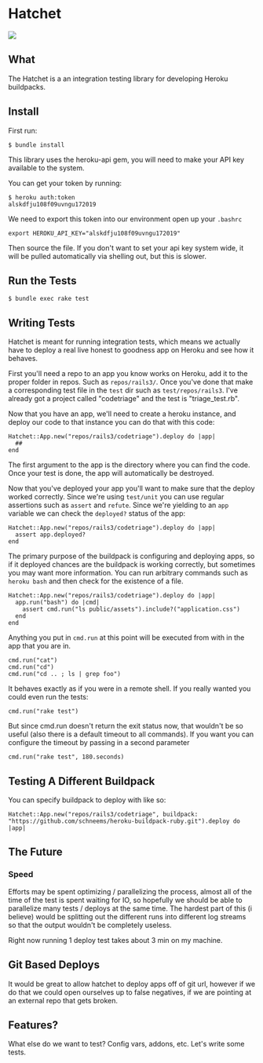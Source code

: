 # Hatchet

![](http://f.cl.ly/items/2M2O2Q2I2x0e1M1P2936/Screen%20Shot%202013-01-06%20at%209.59.38%20PM.png)

## What

The Hatchet is a an integration testing library for developing Heroku buildpacks.

## Install

First run:

    $ bundle install

This library uses the heroku-api gem, you will need to make your API key
available to the system.

You can get your token by running:

    $ heroku auth:token
    alskdfju108f09uvngu172019


We need to export this token into our environment open up your `.bashrc`

    export HEROKU_API_KEY="alskdfju108f09uvngu172019"

Then source the file. If you don't want to set your api key system wide,
it will be pulled automatically via shelling out, but this is slower.

## Run the Tests

    $ bundle exec rake test


## Writing Tests

Hatchet is meant for running integration tests, which means we actually have to deploy a real live honest to goodness app on Heroku and see how it behaves.

First you'll need a repo to an app you know works on Heroku, add it to the proper folder in repos. Such as `repos/rails3/`. Once you've done that make a corresponding test file in the `test` dir such as `test/repos/rails3`. I've already got a project called "codetriage" and the test is "triage_test.rb".

Now that you have an app, we'll need to create a heroku instance, and deploy our code to that instance you can do that with this code:

    Hatchet::App.new("repos/rails3/codetriage").deploy do |app|
      ##
    end

The first argument to the app is the directory where you can find the code. Once your test is done, the app will automatically be destroyed.

Now that you've deployed your app you'll want to make sure that the deploy worked correctly. Since we're using `test/unit` you can use regular assertions such as `assert` and `refute`. Since we're yielding to an `app` variable we can check the `deployed?` status of the app:

    Hatchet::App.new("repos/rails3/codetriage").deploy do |app|
      assert app.deployed?
    end

The primary purpose of the buildpack is configuring and deploying apps, so if it deployed chances are the buildpack is working correctly, but sometimes you may want more information. You can run arbitrary commands such as `heroku bash` and then check for the existence of a file.

    Hatchet::App.new("repos/rails3/codetriage").deploy do |app|
      app.run("bash") do |cmd|
        assert cmd.run("ls public/assets").include?("application.css")
      end
    end

Anything you put in `cmd.run` at this point will be executed from with in the app that you are in.

    cmd.run("cat")
    cmd.run("cd")
    cmd.run("cd .. ; ls | grep foo")

It behaves exactly as if you were in a remote shell. If you really wanted you could even run the tests:

    cmd.run("rake test")

But since cmd.run doesn't return the exit status now, that wouldn't be
so useful (also there is a default timeout to all commands). If you want
you can configure the timeout by passing in a second parameter

    cmd.run("rake test", 180.seconds)


## Testing A Different Buildpack

You can specify buildpack to deploy with like so:

    Hatchet::App.new("repos/rails3/codetriage", buildpack: "https://github.com/schneems/heroku-buildpack-ruby.git").deploy do |app|



## The Future

### Speed

Efforts may be spent optimizing / parallelizing the process, almost all of the time of the test is spent waiting for IO, so hopefully we should be able to parallelize many tests / deploys at the same time. The hardest part of this (i believe) would be splitting out the different runs into different log streams so that the output wouldn't be completely useless.

Right now running 1 deploy test takes about 3 min on my machine.

## Git Based Deploys

It would be great to allow hatchet to deploy apps off of git url, however if we do that we could open ourselves up to false negatives, if we are pointing at an external repo that gets broken.


## Features?

What else do we want to test? Config vars, addons, etc. Let's write some tests.
